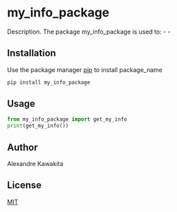 # my_info_package

Description. 
The package my_info_package is used to:
	- 
	-

## Installation

Use the package manager [pip](https://pip.pypa.io/en/stable/) to install package_name

```bash
pip install my_info_package
```

## Usage

```python
from my_info_package import get_my_info
print(get_my_info())
```

## Author
Alexandre Kawakita

## License
[MIT](https://choosealicense.com/licenses/mit/)
